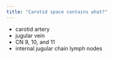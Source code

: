 ```yaml
---
title: "Carotid space contains what?"
---
```

- carotid artery
- jugular vein
- CN 9, 10, and 11
- internal jugular chain lymph nodes

